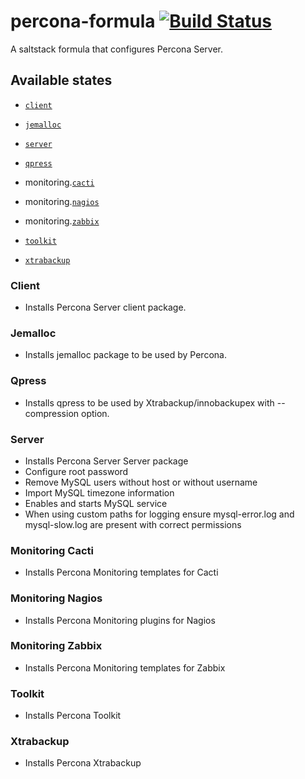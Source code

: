
# percona-formula [![Build Status](https://travis-ci.org/Perceptyx/percona-formula.png?branch=master)](https://travis-ci.org/Perceptyx/percona-formula)


A saltstack formula that configures Percona Server.


## Available states

- [`client`](#client)

- [`jemalloc`](#jemalloc)

- [`server`](#server)

- [`qpress`](#qpress)

- monitoring.[`cacti`](#monitoring-cacti)

- monitoring.[`nagios`](#monitoring-nagios)

- monitoring.[`zabbix`](#monitoring-zabbix)

- [`toolkit`](#toolkit)

- [`xtrabackup`](#xtrabackup)

### Client

- Installs Percona Server client package.

### Jemalloc

- Installs jemalloc package to be used by Percona.

### Qpress

- Installs qpress to be used by Xtrabackup/innobackupex with --compression option.

### Server

- Installs Percona Server Server package
- Configure root password
- Remove MySQL users without host or without username
- Import MySQL timezone information
- Enables and starts MySQL service
- When using custom paths for logging ensure mysql-error.log and mysql-slow.log are present with correct permissions

### Monitoring Cacti

- Installs Percona Monitoring templates for Cacti

### Monitoring Nagios

- Installs Percona Monitoring plugins for Nagios

### Monitoring Zabbix

- Installs Percona Monitoring templates for Zabbix

### Toolkit

- Installs Percona Toolkit

### Xtrabackup

- Installs Percona Xtrabackup

